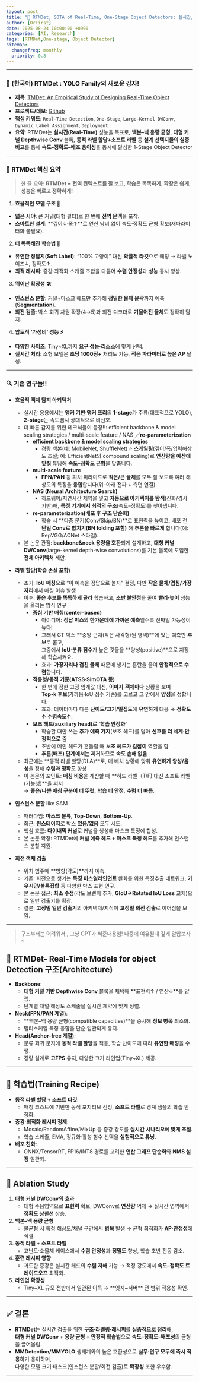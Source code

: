 ```yaml
---
layout: post
title: "🧩 RTMDet, SOTA of Real-Time, One-Stage Object Detectors: 실시간, One-Stage Object Detector의 정수"
author: [DrFirst]
date: 2025-08-24 10:00:00 +0900
categories: [AI, Research]
tags: [RTMDet,One-stage, Object Detector]
sitemap:
  changefreq: monthly
  priority: 0.8
---
```


---

### 🧩 (한국어) RTMDet : YOLO Family의 새로운 강자!   

* **제목**: [TMDet: An Empirical Study of Designing Real-Time Object Detectors ](https://arxiv.org/pdf/2212.07784)  
* **프로젝트/데모**: [Github](https://github.com/open-mmlab/mmyolo/tree/main/configs/rtmdet)  
* **핵심 키워드**: `Real-Time Detection`, `One-Stage`, `Large-Kernel DWConv`, `Dynamic Label Assignment`, `Deployment`  
* **요약**: RTMDet는 **실시간(Real-Time)** 성능을 목표로, **백본–넥 용량 균형**, **대형 커널 Depthwise Conv** 블록, **동적 라벨 할당+소프트 라벨** 등 **설계 선택지들의 실증 비교**를 통해 **속도–정확도–배포 용이성**을 동시에 달성한 1-Stage Object Detector  

---


### 🚀 RTMDet 핵심 요약

> 한 줄 요약: **RTMDet = 전역 컨텍스트를 잘 보고, 학습은 똑똑하게, 확장은 쉽게, 성능은 빠르고 정확하게!**  

1) **효율적인 모델 구조 🧠**  
- **넓은 시야**: 큰 커널(대형 필터)로 한 번에 **전역 문맥**을 포착.  
- **스마트한 설계**: **깊이↓·폭↑**로 연산 낭비 없이 속도·정확도 균형 확보(재파라미터화 불필요).  

2) **더 똑똑해진 학습법 🎯**  
- **유연한 정답지(Soft Label)**: “100% 고양이” 대신 **확률적 타깃**으로 매칭 → 라벨 노이즈↓, 정확도↑.  
- **최적 레시피**: 증강·최적화·스케줄 조합을 다듬어 **수렴 안정성**과 **성능** 동시 향상.  

3) **뛰어난 확장성 🛠️**  
- **인스턴스 분할**: 커널+마스크 헤드만 추가해 **정밀한 물체 윤곽**까지 예측(**Segmentation**).  
- **회전 검출**: 박스 회귀 차원 확장(4→5)과 회전 디코더로 **기울어진 물체**도 정확히 탐지.  

4) **압도적 ‘가성비’ 성능 ⚡**  
- **다양한 사이즈**: Tiny~XL까지 **요구 성능·리소스**에 맞게 선택.  
- **실시간 처리**: 소형 모델은 **초당 1000장+** 처리도 가능, **적은 파라미터로 높은 AP** 달성.  

---

### 🔍 기존 연구들!!

- **효율적 객체 탐지 아키텍처**
  - 실시간 응용에서는 **앵커 기반**·**앵커 프리**의 **1-stage**가 주류(대표적으로 YOLO), **2-stage**는 속도땜시 상대적으로 비선호.
  - 더 빠른 감지를 위한 테크닉들이 등장!!: efficient backbone & model scaling strategies / multi-scale feature / NAS ／**re-parameterization**    
    - **efficient backbone & model scaling strategies**  
      - 경량 백본(예: MobileNet, ShuffleNet)과 **스케일링**(깊이/폭/입력해상도 조절; 예: EfficientNet의 compound scaling)로 **연산량을 예산에 맞춰** 튜닝해 **속도–정확도 균형**을 맞춥니다.
    - **multi-scale feature**  
      - **FPN/PAN** 등 피처 피라미드로 **작은/큰 물체**를 모두 잘 보도록 여러 해상도의 특징을 **융합**합니다(위–아래 전파 + 측면 연결).
    - **NAS (Neural Architecture Search)**  
      - 하드웨어/지연시간 제약을 넣고 **자동으로 아키텍처를 탐색**(진화/경사 기반)해, **특정 기기에서 최적의 구조**(속도–정확도)를 찾아냅니다.
    - **re-parameterization(배포 후 구조 단순화)**  
      - 학습 시 **다중 분기(Conv/Skip/BN)**로 표현력을 높이고, 배포 전 **단일 Conv로 합치기(BN folding 포함)** 해 **추론을 빠르게** 합니다(예: RepVGG/ACNet 스타일).
  - 본 논문 관점: **backbone&neck 용량을 호환**되게 설계하고, **대형 커널 DWConv**(large-kernel depth-wise convolutions)를 기본 블록에 도입한 **전체 아키텍처** 제안.  

- **라벨 할당(학습 손실 포함)**
  - 초기: **IoU 매칭**으로 “이 예측을 정답으로 볼지” 결정, 다만 **작은 물체/겹침/가장자리**에서 매칭 이슈 발생    
  - 이후: **좋은 후보를 똑똑하게 골라** 학습하고, **초반 불안정**을 줄여 **빨리·높이** 성능을 올리는 방식 연구  
    - **중심 기반 매칭(center-based)**  
      - 아이디어: **정답 박스의 한가운데에 가까운 예측**일수록 진짜일 가능성이 높다!  
      - 그래서 GT 박스 **중앙 근처(작은 사각형/원 영역)**에 있는 예측만 **후보**로 뽑고,  
        그중에서 **IoU·분류 점수**가 높은 것들을 **양성(positive)**으로 지정해 학습시켜요.  
      - 효과: **가장자리나 겹친 물체** 때문에 생기는 혼란을 줄여 **안정적으로 수렴**합니다.  
    - **적응형/동적 기준(ATSS·SimOTA 등)**  
      - 한 번에 정한 고정 임계값 대신, **이미지·객체마다** 상황을 보며  
        **Top-k 후보**(가까움·IoU·점수 기준)를 고르고 그 안에서 **양성**을 정합니다.  
      - 효과: 데이터마다 다른 **난이도/크기/밀집도**에 **유연하게** 대응 → **정확도↑ 수렴속도↑**.  
    - **보조 헤드(auxiliary head)로 ‘학습 안정화’**  
      - 학습할 때만 쓰는 **추가 예측 가지**(보조 헤드)를 달아 **신호를 더 세게·안정적으로** 줌    
      - 초반에 메인 헤드가 흔들릴 때 **보조 헤드가 길잡이** 역할을 함    
      - **추론(배포) 단계에서는 제거**하므로 **속도 손해 없음**  
  - 최근에는 **동적 라벨 할당(DLA)**로, 매 배치 상황에 맞춰 **유연하게 양성/음성**을 정해 **수렴과 정확도** 향상  
  - 이 논문의 포인트: **매칭 비용**을 계산할 때 **하드 라벨（T/F) 대신 소프트 라벨(가능성)**을 써서  
    → **좋은/나쁜 매칭 구분이 더 뚜렷**, **학습 더 안정**, **수렴 더 빠름**.

- **인스턴스 분할** like SAM  
  - 패러다임: **마스크 분류**, **Top-Down**, **Bottom-Up**.
  - 최근: **원스테이지**로 박스 **있음/없음** 모두 시도.
  - 핵심 흐름: **다이내믹 커널**로 커널을 생성해 마스크 특징에 합성.
  - 본 논문 확장: RTMDet에 **커널 예측 헤드 + 마스크 특징 헤드**를 추가해 인스턴스 분할 지원.

- **회전 객체 검출**
  - 위치·범주에 **방향(각도)**까지 예측.
  - 기존: 회전으로 생기는 **특징 미스얼라인먼트** 완화를 위한 특징추출 네트워크, **가우시안/볼록집합** 등 다양한 박스 표현 연구.
  - 본 논문 접근: **최소 수정**(각도 브랜치 추가, **GIoU→Rotated IoU Loss** 교체)으로 일반 검출기를 확장.
  - 결론: **고정밀 일반 검출기**의 아키텍처/지식이 **고정밀 회전 검출**로 이어짐을 보임.

---
> 구조부터는 어려워서,, 그냥 GPT가 써준내용임! 나중에 여유될떄 깊게 알압보자~  
## 🧱 RTMDet- Real-Time Models for object Detection 구조(Architecture)
- **Backbone**:  
  - **대형 커널 기반 Depthwise Conv** 블록을 채택해 **표현력↑ / 연산↓**를 양립.  
  - 단계별 채널·해상도 스케줄을 실시간 제약에 맞게 정렬.
- **Neck(FPN/PAN 계열)**:  
  - **백본–넥 용량 균형(compatible capacities)**을 중시해 **정보 병목** 최소화.  
  - 멀티스케일 특징 융합을 단순·일관되게 유지.  
- **Head(Anchor-free 계열)**:  
  - 분류·회귀 분지에 **동적 라벨 할당**을 적용, 학습 난이도에 따라 **유연한 매칭**을 수행.  
  - 경량 설계로 **고FPS** 유지, 다양한 크기 라인업(Tiny~XL) 제공.  

---

## 🔧 학습법(Training Recipe)
- **동적 라벨 할당 + 소프트 타깃**:  
  - 매칭 코스트에 기반한 동적 포지티브 선정, **소프트 라벨**로 경계 샘플의 학습 안정화.
- **증강·최적화 레시피 정제**:  
  - Mosaic/RandomAffine/MixUp 등 증강 강도를 **실시간 시나리오에 맞게 조절**.  
  - 학습 스케줄, EMA, 정규화·활성 함수 선택을 **실험적으로 튜닝**.
- **배포 친화**:  
  - ONNX/TensorRT, FP16/INT8 경로를 고려한 **연산 그래프 단순화**와 **NMS 설정** 일관화.

---

## 🧪 Ablation Study  
1) **대형 커널 DWConv의 효과**  
   - 대형 수용영역으로 **표현력** 확보, DWConv로 **연산량** 억제 → 실시간 영역에서 **정확도 상한선** 상승.
2) **백본–넥 용량 균형**  
   - 불균형 시 특정 해상도/채널 구간에서 **병목** 발생 → 균형 최적화가 **AP·안정성**에 직결.
3) **동적 라벨 + 소프트 라벨**  
   - 고난도·소물체 케이스에서 **수렴 안정성**과 **정밀도** 향상, 학습 초반 진동 감소.
4) **훈련 레시피 영향**  
   - 과도한 증강은 실시간 헤드의 **수렴 저해** 가능 → 적정 강도에서 **속도–정확도 트레이드오프** 최적화.
5) **라인업 확장성**  
   - Tiny~XL 규모 전반에서 일관된 이득 → **엣지~서버** 전 범위 적용성 확인.

---

## ✅ 결론
- **RTMDet**는 실시간 검출을 위한 **구조·라벨링·레시피**를 **실증적으로 정리**해,  
  **대형 커널 DWConv + 용량 균형 + 안정적 학습법**으로 **속도–정확도–배포성**의 균형을 끌어올림.
- **MMDetection/MMYOLO** 생태계와의 높은 호환성으로 **실무·연구 모두에 즉시 적용**하기 용이하며,  
  다양한 모델 크기·태스크(인스턴스 분할/회전 검출)로 **확장성** 또한 우수함.

---
